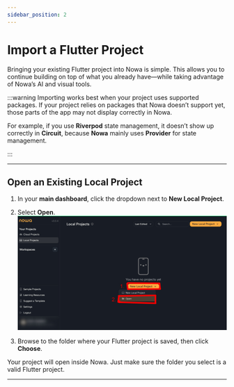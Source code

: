 ```yaml
---
sidebar_position: 2
---
```


# Import a Flutter Project

Bringing your existing Flutter project into Nowa is simple. This allows you to continue building on top of what you already have—while taking advantage of Nowa’s AI and visual tools.  

:::warning
Importing works best when your project uses supported packages. If your project relies on packages that Nowa doesn’t support yet, those parts of the app may not display correctly in Nowa.

For example, if you use **Riverpod** state management, it doesn’t show up correctly in **Circuit**, because **Nowa** mainly uses **Provider** for state management.

:::

---

## Open an Existing Local Project

1. In your **main dashboard**, click the dropdown next to **New Local Project**.  
2. Select **Open**.  
   ![](/img/openexistinglocalproject.jpg)  

3. Browse to the folder where your Flutter project is saved, then click **Choose**.  

Your project will open inside Nowa. Just make sure the folder you select is a valid Flutter project.

---